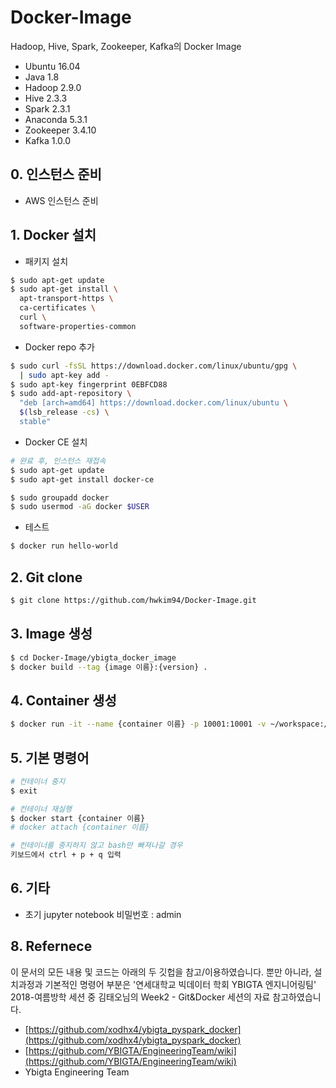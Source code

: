 # Docker-Image
Hadoop, Hive, Spark, Zookeeper, Kafka의 Docker Image
- Ubuntu 16.04
- Java 1.8
- Hadoop 2.9.0
- Hive 2.3.3
- Spark 2.3.1
- Anaconda 5.3.1
- Zookeeper 3.4.10
- Kafka 1.0.0

## 0. 인스턴스 준비
- AWS 인스턴스 준비

## 1. Docker 설치

- 패키지 설치
```bash
$ sudo apt-get update
$ sudo apt-get install \
  apt-transport-https \
  ca-certificates \
  curl \
  software-properties-common
```

- Docker repo 추가
```bash
$ sudo curl -fsSL https://download.docker.com/linux/ubuntu/gpg \
  | sudo apt-key add -
$ sudo apt-key fingerprint 0EBFCD88
$ sudo add-apt-repository \
  "deb [arch=amd64] https://download.docker.com/linux/ubuntu \
  $(lsb_release -cs) \
  stable"
```

- Docker CE 설치
```bash
# 완료 후, 인스턴스 재접속
$ sudo apt-get update
$ sudo apt-get install docker-ce

$ sudo groupadd docker
$ sudo usermod -aG docker $USER
```

- 테스트
```bash
$ docker run hello-world
```

## 2. Git clone
```bash
$ git clone https://github.com/hwkim94/Docker-Image.git
```

## 3. Image 생성
```bash
$ cd Docker-Image/ybigta_docker_image
$ docker build --tag {image 이름}:{version} .
```

## 4. Container 생성
```bash
$ docker run -it --name {container 이름} -p 10001:10001 -v ~/workspace:/root/workspace {image 이름}:{version}
```

## 5. 기본 명령어 
```bash
# 컨테이너 중지
$ exit

# 컨테이너 재실행
$ docker start {container 이름}
# docker attach {container 이름}

# 컨테이너를 중지하지 않고 bash만 빠져나갈 경우
키보드에서 ctrl + p + q 입력
```

## 6. 기타
- 초기 jupyter notebook 비밀번호 : admin


## 8. Refernece
이 문서의 모든 내용 및 코드는 아래의 두 깃헙을 참고/이용하였습니다. 뿐만 아니라, 설치과정과 기본적인 명령어 부분은 '연세대학교 빅데이터 학회 YBIGTA 엔지니어링팀' 2018-여름방학 세션 중 김태오님의 Week2 - Git&Docker 세션의 자료 참고하였습니다. 

- [https://github.com/xodhx4/ybigta_pyspark_docker](https://github.com/xodhx4/ybigta_pyspark_docker)
- [https://github.com/YBIGTA/EngineeringTeam/wiki](https://github.com/YBIGTA/EngineeringTeam/wiki)
- Ybigta Engineering Team



